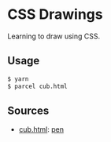 # CSS Drawings

Learning to draw using CSS.

## Usage

```bash
$ yarn
$ parcel cub.html
```

## Sources

- [cub.html](./cub.html): [pen](https://codepen.io/sashatran/pen/B)
